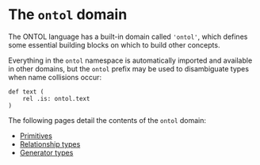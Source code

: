 # The `ontol` domain

The ONTOL language has a built-in domain called `'ontol'`, which defines some essential building blocks on which to build other concepts.

Everything in the `ontol` namespace is automatically imported and available in other domains, but the `ontol` prefix may be used to disambiguate types when name collisions occur:

```ontol
def text (
    rel .is: ontol.text
)
```

The following pages detail the contents of the `ontol` domain:

- [Primitives](./primitives.md)
- [Relationship types](./relationship_types.md)
- [Generator types](./generator_types.md)
